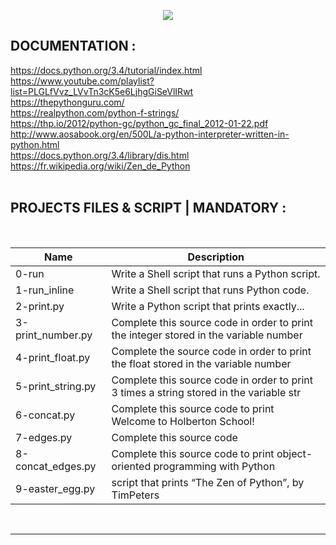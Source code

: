 <p align="center">
        <img src="https://capsule-render.vercel.app/api?type=waving&color=auto&height=250&section=header&text=PYTHON%20Hello%20World&fontSize=60&animation=fadeIn&fontAlignY=38&desc=SECOND%20Semester%20|%2005/25%20PROJET%20Python&descAlignY=51&descAlign=62">
</p>

## DOCUMENTATION :  

https://docs.python.org/3.4/tutorial/index.html  
https://www.youtube.com/playlist?list=PLGLfVvz_LVvTn3cK5e6LjhgGiSeVlIRwt   
https://thepythonguru.com/  
https://realpython.com/python-f-strings/  
https://thp.io/2012/python-gc/python_gc_final_2012-01-22.pdf  
http://www.aosabook.org/en/500L/a-python-interpreter-written-in-python.html  
https://docs.python.org/3.4/library/dis.html    
https://fr.wikipedia.org/wiki/Zen_de_Python  
<br/>
 
 
## PROJECTS FILES & SCRIPT | MANDATORY :
<br/>

| Name             | Description       | 
| ---------------- |--------------------|
| 0-run |  Write a Shell script that runs a Python script.
| 1-run_inline  | Write a Shell script that runs Python code.
| 2-print.py | Write a Python script that prints exactly...
| 3-print_number.py | Complete this source code in order to print the integer stored in the variable number
| 4-print_float.py | Complete the source code in order to print the float stored in the variable number
| 5-print_string.py | Complete this source code in order to print 3 times a string stored in the variable str
| 6-concat.py  | Complete this source code to print Welcome to Holberton School!
| 7-edges.py  | Complete this source code
| 8-concat_edges.py  | Complete this source code to print object-oriented programming with Python
| 9-easter_egg.py  | script that prints “The Zen of Python”, by TimPeters

<br/><hr>